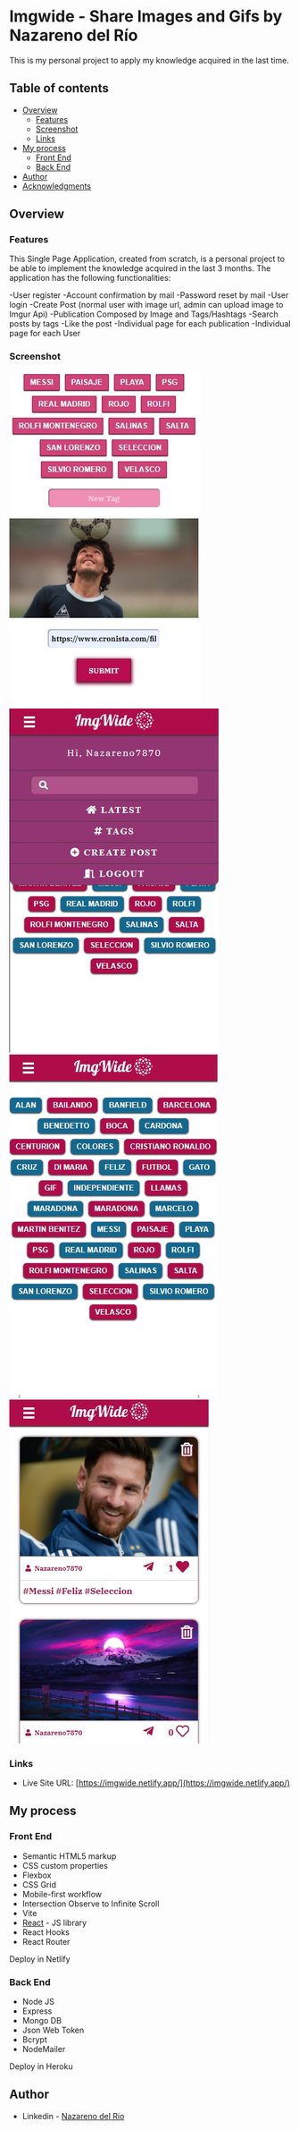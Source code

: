 
# Imgwide - Share Images and Gifs by Nazareno del Río

This is my personal project to apply my knowledge acquired in the last time.

## Table of contents

- [Overview](#overview)
  - [Features](#features)
  - [Screenshot](#screenshot)
  - [Links](#links)
- [My process](#my-process)
  - [Front End](#front-end)
  - [Back End](#back-end)
- [Author](#author)
- [Acknowledgments](#acknowledgments)


## Overview

### Features

This Single Page Application, created from scratch, is a personal project to be able to implement the knowledge acquired in the last 3 months.
The application has the following functionalities:

-User register
-Account confirmation by mail
-Password reset by mail
-User login
-Create Post (normal user with image url, admin can upload image to Imgur Api)
-Publication Composed by Image and Tags/Hashtags
-Search posts by tags
-Like the post
-Individual page for each publication
-Individual page for each User


### Screenshot

![](screenshot-mobile-creatPost.jpg)
![](screenshot-mobile-menuResponsive.jpg)
![](screenshot-mobile-tags.jpg)
![](screenshot-mobile.jpg)


### Links

- Live Site URL: [https://imgwide.netlify.app/](https://imgwide.netlify.app/)

## My process

### Front End

- Semantic HTML5 markup
- CSS custom properties
- Flexbox
- CSS Grid
- Mobile-first workflow
- Intersection Observe to Infinite Scroll
- Vite
- [React](https://reactjs.org/) - JS library
- React Hooks
- React Router

Deploy in Netlify

### Back End
- Node JS
- Express
- Mongo DB
- Json Web Token
- Bcrypt
- NodeMailer

Deploy in Heroku

## Author

- Linkedin - [Nazareno del Rio](https://www.linkedin.com/in/nazarenodelrio/)
